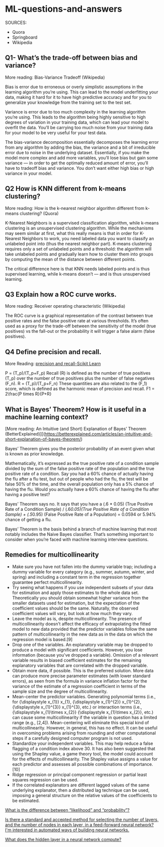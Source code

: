 # ML-questions-and-answers

SOURCES:

* Quora
* Springboard
* Wikipedia


## Q1- What’s the trade-off between bias and variance?

More reading: Bias-Variance Tradeoff (Wikipedia)

Bias is error due to erroneous or overly simplistic assumptions in the learning algorithm you’re using. This can lead to the model underfitting your data, making it hard for it to have high predictive accuracy and for you to generalize your knowledge from the training set to the test set.

Variance is error due to too much complexity in the learning algorithm you’re using. This leads to the algorithm being highly sensitive to high degrees of variation in your training data, which can lead your model to overfit the data. You’ll be carrying too much noise from your training data for your model to be very useful for your test data.

The bias-variance decomposition essentially decomposes the learning error from any algorithm by adding the bias, the variance and a bit of irreducible error due to noise in the underlying dataset. Essentially, if you make the model more complex and add more variables, you’ll lose bias but gain some variance — in order to get the optimally reduced amount of error, you’ll have to tradeoff bias and variance. You don’t want either high bias or high variance in your model.



## Q2 How is KNN different from k-means clustering?

More reading: How is the k-nearest neighbor algorithm different from k-means clustering? (Quora)

K-Nearest Neighbors is a supervised classification algorithm, while k-means clustering is an unsupervised clustering algorithm. While the mechanisms may seem similar at first, what this really means is that in order for K-Nearest Neighbors to work, you need labeled data you want to classify an unlabeled point into (thus the nearest neighbor part). K-means clustering requires only a set of unlabeled points and a threshold: the algorithm will take unlabeled points and gradually learn how to cluster them into groups by computing the mean of the distance between different points.

The critical difference here is that KNN needs labeled points and is thus supervised learning, while k-means doesn’t — and is thus unsupervised learning.



## Q3 Explain how a ROC curve works.

More reading: Receiver operating characteristic (Wikipedia)

The ROC curve is a graphical representation of the contrast between true positive rates and the false positive rate at various thresholds. It’s often used as a proxy for the trade-off between the sensitivity of the model (true positives) vs the fall-out or the probability it will trigger a false alarm (false positives).


## Q4 Define precision and recall.
More Reading: [precision and recall-Scikit Learn](http://scikit-learn.org/stable/auto_examples/model_selection/plot_precision_recall.html)


P = (T_p)/(T_p+F_p)
Recall (R) is defined as the number of true positives (T_p) over the number of true positives plus the number of false negatives (F_n).
R = (T_p)/(T_p+F_n)
These quantities are also related to the (F_1) score, which is defined as the harmonic mean of precision and recall.
F1 = 2\frac{P times R}{P+R}

## What is Bayes’ Theorem? How is it useful in a machine learning context?

[More reading: An Intuitive (and Short) Explanation of Bayes’ Theorem (BetterExplained)][(https://betterexplained.com/articles/an-intuitive-and-short-explanation-of-bayes-theorem/)

Bayes’ Theorem gives you the posterior probability of an event given what is known as prior knowledge.

Mathematically, it’s expressed as the true positive rate of a condition sample divided by the sum of the false positive rate of the population and the true positive rate of a condition. Say you had a 60% chance of actually having the flu after a flu test, but out of people who had the flu, the test will be false 50% of the time, and the overall population only has a 5% chance of having the flu. Would you actually have a 60% chance of having the flu after having a positive test?

Bayes’ Theorem says no. It says that you have a (.6 * 0.05) (True Positive Rate of a Condition Sample) / (.6*0.05)(True Positive Rate of a Condition Sample) + (.5*0.95) (False Positive Rate of a Population)  = 0.0594 or 5.94% chance of getting a flu.

Bayes’ Theorem is the basis behind a branch of machine learning that most notably includes the Naive Bayes classifier. That’s something important to consider when you’re faced with machine learning interview questions.


## Remedies for multicollinearity
* Make sure you have not fallen into the dummy variable trap; including a dummy variable for every category (e.g., summer, autumn, winter, and spring) and including a constant term in the regression together guarantee perfect multicollinearity.
* Try seeing what happens if you use independent subsets of your data for estimation and apply those estimates to the whole data set. Theoretically you should obtain somewhat higher variance from the smaller datasets used for estimation, but the expectation of the coefficient values should be the same. Naturally, the observed coefficient values will vary, but look at how much they vary.
* Leave the model as is, despite multicollinearity. The presence of multicollinearity doesn't affect the efficacy of extrapolating the fitted model to new data provided that the predictor variables follow the same pattern of multicollinearity in the new data as in the data on which the regression model is based.[9]
* Drop one of the variables. An explanatory variable may be dropped to produce a model with significant coefficients. However, you lose information (because you've dropped a variable). Omission of a relevant variable results in biased coefficient estimates for the remaining explanatory variables that are correlated with the dropped variable.
* Obtain more data, if possible. This is the preferred solution. More data can produce more precise parameter estimates (with lower standard errors), as seen from the formula in variance inflation factor for the variance of the estimate of a regression coefficient in terms of the sample size and the degree of multicollinearity.
* Mean-center the predictor variables. Generating polynomial terms (i.e., for {\displaystyle x_{1}} x_{1}, {\displaystyle x_{1}^{2}} x_{1}^{2}, {\displaystyle x_{1}^{3}} x_{1}^{3}, etc.) or interaction terms (i.e., {\displaystyle x_{1}\times x_{2}} {\displaystyle x_{1}\times x_{2}}, etc.) can cause some multicollinearity if the variable in question has a limited range (e.g., [2,4]). Mean-centering will eliminate this special kind of multicollinearity. However, in general, this has no effect. It can be useful in overcoming problems arising from rounding and other computational steps if a carefully designed computer program is not used.
* Standardize your independent variables. This may help reduce a false flagging of a condition index above 30.
It has also been suggested that using the Shapley value, a game theory tool, the model could account for the effects of multicollinearity. The Shapley value assigns a value for each predictor and assesses all possible combinations of importance.[10]
* Ridge regression or principal component regression or partial least squares regression can be used.
* If the correlated explanators are different lagged values of the same underlying explanator, then a distributed lag technique can be used, imposing a general structure on the relative values of the coefficients to be estimated.

[What is the difference between “likelihood” and “probability”?](https://stats.stackexchange.com/questions/2641/what-is-the-difference-between-likelihood-and-probability)


[Is there a standard and accepted method for selecting the number of layers, and the number of nodes in each layer, in a feed-forward neural network? I'm interested in automated ways of building neural networks.](http://stats.stackexchange.com/questions/181/how-to-choose-the-number-of-hidden-layers-and-nodes-in-a-feedforward-neural-netw)


[What does the hidden layer in a neural network compute?](http://stats.stackexchange.com/questions/63152/what-does-the-hidden-layer-in-a-neural-network-compute?rq=1)

